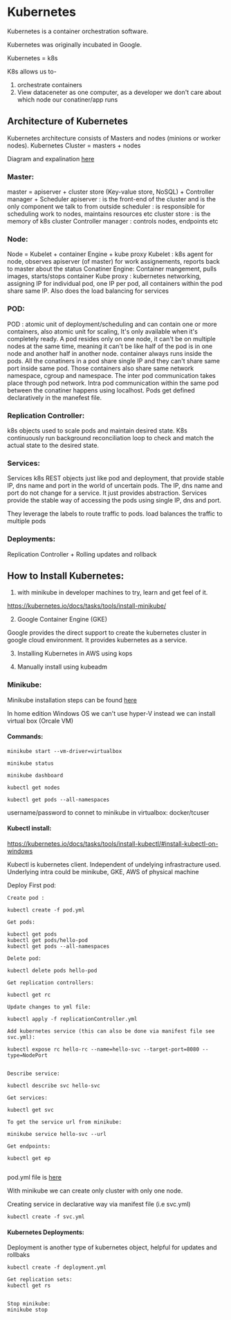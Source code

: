 # Kubernetes

Kubernetes is a container orchestration software.

Kubernetes was originally incubated in Google.

Kubernetes = k8s

K8s allows us to-
1. orchestrate containers
2. View dataceneter as one computer, as a developer we don't care about which node our conatiner/app runs


## Architecture of Kubernetes

Kubernetes architecture consists of Masters and nodes (minions or worker nodes).
Kubernetes Cluster = masters + nodes

Diagram and expalination [here](https://phoenixnap.com/kb/understanding-kubernetes-architecture-diagrams)


### Master:
master = apiserver + cluster store (Key-value store, NoSQL) + Controller manager + Scheduler 
apiserver : is the front-end of the cluster and is the only component we talk to from outside
scheduler : is responsible for scheduling work to nodes, maintains resources etc
cluster store : is the memory of k8s cluster
Controller manager : controls nodes, endpoints etc

### Node:
Node = Kubelet + container Engine + kube proxy
Kubelet : k8s agent for node, observes apiserver (of master) for work assignements, reports back to master about the status
Conatiner Engine: Container mangement, pulls images, starts/stops container
Kube proxy : kubernetes networking, assigning IP for individual pod, one IP per pod, all containers within the pod share same IP.
			Also does the load balancing for services

### POD:
POD : atomic unit of deployment/scheduling and can contain one or more containers, also atomic unit for scaling,
It's only available when it's completely ready.
A pod resides only on one node, it can't be on multiple nodes at the same time, meaning it can't be like half of the pod is in one node and another half in another node. 
container always runs inside the pods.
All the conatiners in a pod share single IP and they can't share same port inside same pod. Those containers also share same network namespace, cgroup and namespace.
The inter pod communication takes place through pod network.
Intra pod communication within the same pod between the conatiner happens using localhost.
Pods get defined declaratively in the manefest file.


### Replication Controller:
k8s objects used to scale pods and maintain desired state.
K8s continuously run background reconciliation loop to check and match the actual state to the desired state.

### Services:
Services k8s REST objects just like pod and deployment, that provide stable IP, dns name and port in the world of uncertain pods. 
The IP, dns name and port do not change for a service.
It just provides abstraction. Services provide the stable way of accessing the pods using single IP, dns and port.

They leverage the labels to route traffic to pods.
load balances the traffic to multiple pods

### Deployments:
Replication Controller + Rolling updates and rollback

## How to Install Kubernetes:

1. with minikube in developer machines to try, learn and get feel of it.

https://kubernetes.io/docs/tasks/tools/install-minikube/

2. Google Container Engine (GKE)

Google provides the direct support to create the kubernetes cluster in google cloud environment. It provides kubernetes as a service.

3. Installing Kubernetes in AWS using kops

4. Manually install using kubeadm


### Minikube:

Minikube installation steps can be found [here](https://kubernetes.io/docs/tasks/tools/install-minikube/)

In home edition Windows OS we can't use hyper-V instead we can install virtual box (Orcale VM)

####  Commands:
```
minikube start --vm-driver=virtualbox

minikube status

minikube dashboard

kubectl get nodes

kubectl get pods --all-namespaces
```

username/password to connet to minikube in virtualbox: docker/tcuser

#### Kubectl install:

https://kubernetes.io/docs/tasks/tools/install-kubectl/#install-kubectl-on-windows

Kubectl is kubernetes client. Independent of undelying infrastracture used. Underlying intra could be minikube, GKE, AWS of physical machine


Deploy First pod:

```
Create pod :

kubectl create -f pod.yml

Get pods:

kubectl get pods
kubectl get pods/hello-pod
kubectl get pods --all-namespaces

Delete pod:

kubectl delete pods hello-pod

Get replication controllers:

kubectl get rc

Update changes to yml file:

kubectl apply -f replicationController.yml

Add kubernetes service (this can also be done via manifest file see svc.yml):

kubectl expose rc hello-rc --name=hello-svc --target-port=8080 --type=NodePort


Describe service:

kubectl describe svc hello-svc

Get services:

kubectl get svc

To get the service url from minikube:

minikube service hello-svc --url

Get endpoints:

kubectl get ep


```
pod.yml file is [here](https://github.com/goutamsh/kubernetes-learning/blob/master/pod_manifest/pod.yml)

With minikube we can create only cluster with only one node.

Creating service in declarative way via manifest file  (i.e svc.yml)
```
kubectl create -f svc.yml
```

#### Kubernetes Deployments:

Deployment is another type of kubernetes object, helpful for updates and rollbaks
```
kubectl create -f deployment.yml

Get replication sets:
kubectl get rs


Stop minikube:
minikube stop

```

